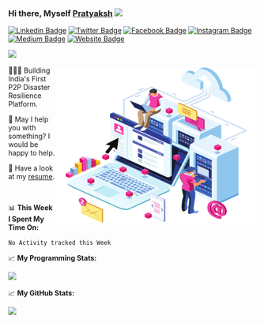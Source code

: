 ### Hi there, Myself <a href="#" target="_blank">Pratyaksh</a> <img src="https://media.giphy.com/media/hvRJCLFzcasrR4ia7z/giphy.gif" width="25px">
[![Linkedin Badge](https://img.icons8.com/fluent/32/ffffff/linkedin.png)](https://linkedin.com/in/oscillator25)
[![Twitter Badge](https://img.icons8.com/fluent/32/ffffff/twitter.png)](https://twitter.com/oscillator25)
[![Facebook Badge](https://img.icons8.com/fluent/32/ffffff/facebook.png)](https://facebook.com/oscillator25)
[![Instagram Badge](https://img.icons8.com/fluent/32/ffffff/instagram-new.png)](https://instagram.com/oscillator25_)
[![Medium Badge](https://img.icons8.com/ios-glyphs/32/ffffff/medium-monogram.png)](https://medium.com/@oscillator25)
[![Website Badge](https://img.icons8.com/carbon-copy/32/ffffff/domain.png)](https://xtressials.tech)

![](https://visitor-badge.glitch.me/badge?page_id=oscillator25.oscillator25)


<img align="right" alt="PNG" src="https://github.com/oscillator25/oscillator25/blob/main/assets/computing.png" width="408" height="318" />
  



👨🏻‍💻 Building India's First P2P Disaster Resilience Platform.

💬 May I help you with something? I would be happy to help.

📝 Have a look at my [resume](https://drive.google.com/file/d/1Rnosu4V0qD8EAArJTKprVmDxl5VpRt3Q/view?usp=sharing).

</br>


📊 **This Week I Spent My Time On:**
<!--START_SECTION:waka-->
```text
No Activity tracked this Week
```
<!--END_SECTION:waka-->


📈 **My Programming Stats:**

<p>
<img height="180em" src="https://github-readme-stats.vercel.app/api/top-langs/?username=oscillator25&show_icons=true&hide_border=true&layout=compact&langs_count=8"/></p>


📈 **My  GitHub Stats:**

<p>
  <img height="180em" src="https://github-readme-stats.vercel.app/api?username=oscillator25&show_icons=true&hide_border=true&&count_private=true&include_all_commits=true" />
</p>

